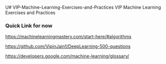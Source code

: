 U# VIP-Machine-Learning-Exercises-and-Practices
VIP Machine Learning Exercises and Practices
### Quick Link for now
https://machinelearningmastery.com/start-here/#algorithms

https://github.com/VipinJain1/DeepLearning-500-questions

https://developers.google.com/machine-learning/glossary/


